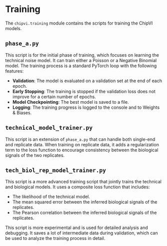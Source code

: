 # Training

The `chipvi.training` module contains the scripts for training the ChipVI models.

## `phase_a.py`

This script is for the initial phase of training, which focuses on learning the technical noise model. It can train either a Poisson or a Negative Binomial model. The training process is a standard PyTorch loop with the following features:

- **Validation**: The model is evaluated on a validation set at the end of each epoch.
- **Early Stopping**: The training is stopped if the validation loss does not improve for a certain number of epochs.
- **Model Checkpointing**: The best model is saved to a file.
- **Logging**: The training progress is logged to the console and to Weights & Biases.

## `technical_model_trainer.py`

This script is an extension of `phase_a.py` that can handle both single-end and replicate data. When training on replicate data, it adds a regularization term to the loss function to encourage consistency between the biological signals of the two replicates.

## `tech_biol_rep_model_trainer.py`

This script is a more advanced training script that jointly trains the technical and biological models. It uses a composite loss function that includes:

- The likelihood of the technical model.
- The mean squared error between the inferred biological signals of the replicates.
- The Pearson correlation between the inferred biological signals of the replicates.

This script is more experimental and is used for detailed analysis and debugging. It saves a lot of intermediate data during validation, which can be used to analyze the training process in detail.
